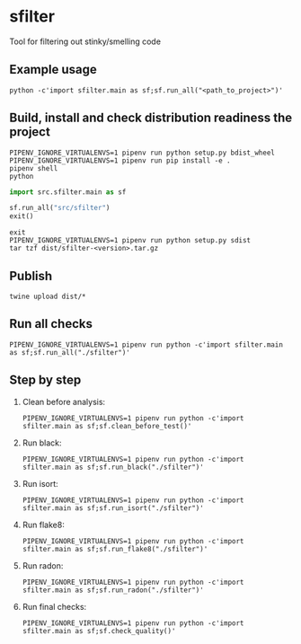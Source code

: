 # sfilter
Tool for filtering out stinky/smelling code

## Example usage
```shell
python -c'import sfilter.main as sf;sf.run_all("<path_to_project>")'
```

## Build, install and check distribution readiness the project
```shell
PIPENV_IGNORE_VIRTUALENVS=1 pipenv run python setup.py bdist_wheel
PIPENV_IGNORE_VIRTUALENVS=1 pipenv run pip install -e .
pipenv shell
python
```
```python
import src.sfilter.main as sf

sf.run_all("src/sfilter")
exit()
```
```shell
exit
PIPENV_IGNORE_VIRTUALENVS=1 pipenv run python setup.py sdist
tar tzf dist/sfilter-<version>.tar.gz 
```

## Publish
```shell
twine upload dist/*
```


## Run all checks
```shell
PIPENV_IGNORE_VIRTUALENVS=1 pipenv run python -c'import sfilter.main as sf;sf.run_all("./sfilter")'
```

## Step by step

1. Clean before analysis:
    ```shell
    PIPENV_IGNORE_VIRTUALENVS=1 pipenv run python -c'import sfilter.main as sf;sf.clean_before_test()'
    ```
1. Run black:
    ```shell
    PIPENV_IGNORE_VIRTUALENVS=1 pipenv run python -c'import sfilter.main as sf;sf.run_black("./sfilter")'
    ```
1. Run isort:
    ```shell
    PIPENV_IGNORE_VIRTUALENVS=1 pipenv run python -c'import sfilter.main as sf;sf.run_isort("./sfilter")'
    ```
1. Run flake8:
    ```shell
    PIPENV_IGNORE_VIRTUALENVS=1 pipenv run python -c'import sfilter.main as sf;sf.run_flake8("./sfilter")'
    ```
1. Run radon:
    ```shell
    PIPENV_IGNORE_VIRTUALENVS=1 pipenv run python -c'import sfilter.main as sf;sf.run_radon("./sfilter")'
    ```
1. Run final checks:
    ```shell
    PIPENV_IGNORE_VIRTUALENVS=1 pipenv run python -c'import sfilter.main as sf;sf.check_quality()'
    ```
